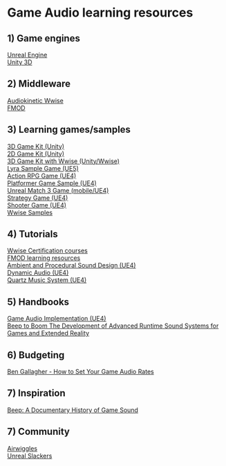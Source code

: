 # **Game Audio learning resources**

## **1) Game engines**

[Unreal Engine](https://www.unrealengine.com/)<br/>
[Unity 3D](https://unity.com/)

## **2) Middleware**

[Audiokinetic Wwise](https://www.audiokinetic.com/en/)<br/>
[FMOD](https://fmod.com/)

## **3) Learning games/samples**

[3D Game Kit (Unity)](https://assetstore.unity.com/packages/templates/tutorials/3d-game-kit-115747)<br/>
[2D Game Kit (Unity)](https://assetstore.unity.com/packages/templates/tutorials/2d-game-kit-107098)<br/>
[3D Game Kit with Wwise (Unity/Wwise)](http://www.engineaudio.com/wwiseprojects/)<br/>
[Lyra Sample Game (UE5)](https://docs.unrealengine.com/5.1/en-US/lyra-sample-game-in-unreal-engine/)<br/>
[Action RPG Game (UE4)](https://docs.unrealengine.com/4.27/en-US/Resources/SampleGames/ARPG/)<br/>
[Platformer Game Sample (UE4)](https://docs.unrealengine.com/4.27/en-US/Resources/SampleGames/PlatformerGame/)<br/>
[Unreal Match 3 Game (mobile/UE4)](https://docs.unrealengine.com/4.27/en-US/Resources/SampleGames/UnrealMatch3/)<br/>
[Strategy Game (UE4)](https://docs.unrealengine.com/4.27/en-US/Resources/SampleGames/StrategyGame/)<br/>
[Shooter Game (UE4)](https://docs.unrealengine.com/4.27/en-US/Resources/SampleGames/ShooterGame/)<br/>
[Wwise Samples](https://www.audiokinetic.com/en/education/samples/)

## **4) Tutorials**

[Wwise Certification courses](https://www.audiokinetic.com/en/education/learn-wwise)<br/>
[FMOD learning resources](https://fmod.com/learn)<br/>
[Ambient and Procedural Sound Design (UE4)](https://dev.epicgames.com/community/learning/courses/qR/unreal-engine-ambient-and-procedural-sound-design/2bv/unreal-engine-introduction-to-the-course)<br/>
[Dynamic Audio (UE4)](https://dev.epicgames.com/community/learning/courses/Eq/unreal-engine-dynamic-audio/9ob/unreal-engine-introduction-to-the-course)<br/>
[Quartz Music System (UE4)](https://dev.epicgames.com/community/learning/courses/XAw/unreal-engine-quartz-music-system/EbdY/unreal-engine-quartz-music-system-introduction)<br/>

## **5) Handbooks**

[Game Audio Implementation (UE4)](http://www.gameaudioimplementation.com/)<br/>
[Beep to Boom
The Development of Advanced Runtime Sound Systems for Games and Extended Reality](https://www.routledge.com/Beep-to-Boom-The-Development-of-Advanced-Runtime-Sound-Systems-for-Games/Goodwin/p/book/9781138543904)

## **6) Budgeting**

[Ben Gallagher - How to Set Your Game Audio Rates](https://www.thegameaudiopro.com/post/how-to-set-your-game-audio-rates)<br/>

## **7) Inspiration**

[Beep: A Documentary History of Game Sound](https://www.youtube.com/watch?v=nyWpMoqMG0s&list=PLNfU10KQ9m1L10rMwINp4kyfcupi-CU9o)<br/>

## **7) Community**

[Airwiggles](https://www.airwiggles.com/)<br/>
[Unreal Slackers](https://unrealslackers.org/)


